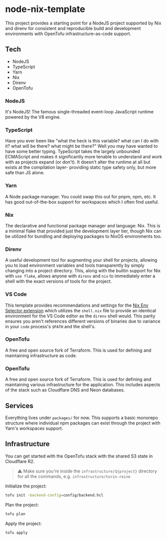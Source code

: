 # node-nix-template

This project provides a starting point for a NodeJS project supported by Nix and direnv for consistent and reproducible build and development environments with OpenTofu infrastructure-as-code support.

## Tech

- NodeJS
- TypeScript
- Yarn
- Nix
- Direnv
- OpenTofu

### NodeJS

It's NodeJS! The famous single-threaded event-loop JavaScript runtime powered by the V8 engine.

### TypeScript

Have you ever been like "what the heck is this variable? what can I do with it? what will be there? what might be there?" Well you may have wanted to have some better typing. TypeScript takes the largely unbounded ECMAScript and makes it significantly more tenable to understand and work with as projects expand (or don't). It doesn't alter the runtime at all but exists at the compilation layer- providing static type safety only, but more safe than JS alone.

### Yarn

A Node package manager. You could swap this out for pnpm, npm, etc. It has good out-of-the-box support for workspaces which I often find useful.

### Nix

The declarative and functional package manager and language: Nix. This is a minimal flake that provided just the development layer tier, though Nix can be utilized for bundling and deploying packages to NixOS environments too.

### Direnv

A useful development tool for augmenting your shell for projects, allowing you to load environment variables and tools transparently by simply changing into a project directory. This, along with the builtin support for Nix with `use flake`, allows anyone with `direnv` and `nix` to immediately enter a shell with the exact versions of tools for the project.

### VS Code

This template provides recommendations and settings for the [Nix Env Selector extension](https://marketplace.visualstudio.com/items?itemName=arrterian.nix-env-selector) which utilizes the `shell.nix` file to provide an identical environment for the VS Code editor as the `direnv` shell would. This parity ensures you aren't references different versions of binaries due to variance in your `code` process's `$PATH` and the shell's. 

### OpenTofu

A free and open source fork of Terraform. This is used for defining and maintaining infrastructure as code.

### OpenTofu

A free and open source fork of Terraform. This is used for defining and maintaining various infrastructure for the application. This includes aspects of the stack such as Cloudflare DNS and Neon databases.

## Services

Everything lives under `packages/` for now. This supports a basic monorepo structure where individual npm packages can exist through the project with Yarn's workspaces support.

## Infrastructure

You can get started with the OpenTofu stack with the shared S3 state in Cloudflare R2.

> ⚠️ Make sure you're inside the `infrastructure/${project}` directory for all the commands, e.g. `infrastructure/torin-reine`

Initialize the project:

```sh
tofu init -backend-config=config/backend.hcl
```

Plan the project:

```sh
tofu plan
```

Apply the project:

```sh
tofu apply
```
